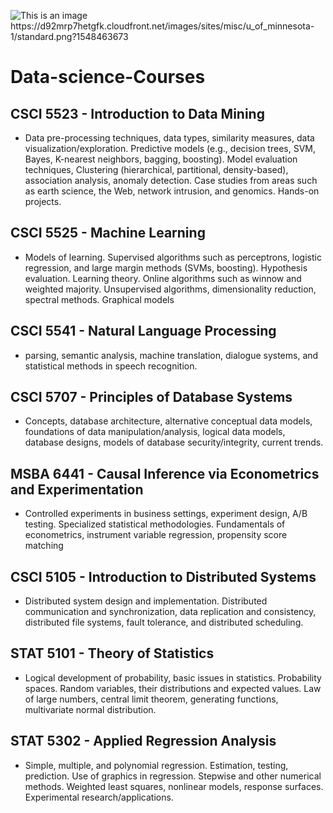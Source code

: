 ![This is an image]([https://myoctocat.com/assets/images/base-octocat.svg](https://d92mrp7hetgfk.cloudfront.net/images/sites/misc/u_of_minnesota-1/standard.png?1548463673))
https://d92mrp7hetgfk.cloudfront.net/images/sites/misc/u_of_minnesota-1/standard.png?1548463673
# Data-science-Courses

## CSCI 5523 - Introduction to Data Mining

* Data pre-processing techniques, data types, similarity measures, data visualization/exploration. Predictive models (e.g., decision trees, SVM, Bayes, K-nearest neighbors, bagging, boosting). Model evaluation techniques, Clustering (hierarchical, partitional, density-based), association analysis, anomaly detection. Case studies from areas such as earth science, the Web, network intrusion, and genomics. Hands-on projects.

## CSCI 5525 - Machine Learning
* Models of learning. Supervised algorithms such as perceptrons, logistic regression, and large margin methods (SVMs, boosting). Hypothesis evaluation. Learning theory. Online algorithms such as winnow and weighted majority. Unsupervised algorithms, dimensionality reduction, spectral methods. Graphical models

## CSCI 5541 - Natural Language Processing
* parsing, semantic analysis, machine translation, dialogue systems, and statistical methods in speech recognition.

## CSCI 5707 - Principles of Database Systems
* Concepts, database architecture, alternative conceptual data models, foundations of data manipulation/analysis, logical data models, database designs, models of database security/integrity, current trends.

## MSBA 6441 - Causal Inference via Econometrics and Experimentation

* Controlled experiments in business settings, experiment design, A/B testing. Specialized statistical methodologies. Fundamentals of econometrics, instrument variable regression, propensity score matching

## CSCI 5105 - Introduction to Distributed Systems

* Distributed system design and implementation. Distributed communication and synchronization, data replication and consistency, distributed file systems, fault tolerance, and distributed scheduling.

## STAT 5101 - Theory of Statistics 

* Logical development of probability, basic issues in statistics. Probability spaces. Random variables, their distributions and expected values. Law of large numbers, central limit theorem, generating functions, multivariate normal distribution.

## STAT 5302 - Applied Regression Analysis

* Simple, multiple, and polynomial regression. Estimation, testing, prediction. Use of graphics in regression. Stepwise and other numerical methods. Weighted least squares, nonlinear models, response surfaces. Experimental research/applications.

